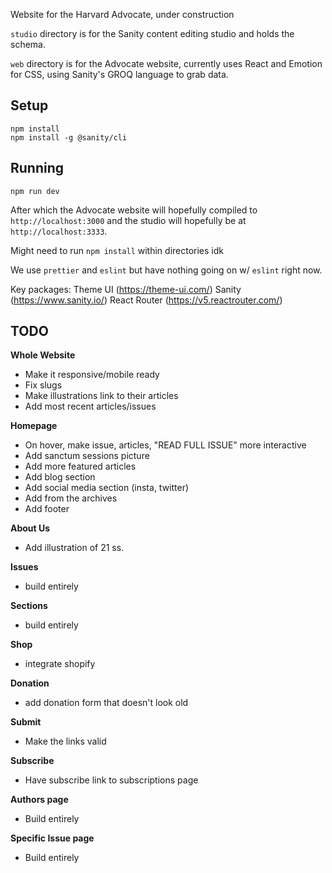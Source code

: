 Website for the Harvard Advocate, under construction

`studio` directory is for the Sanity content editing studio and holds the schema.

`web` directory is for the Advocate website, currently uses React and Emotion for CSS, using Sanity's GROQ language to grab data.

## Setup

```
npm install
npm install -g @sanity/cli
```

## Running
```
npm run dev
```

After which the Advocate website will hopefully compiled to `http://localhost:3000` and the studio will hopefully be at `http://localhost:3333`.

Might need to run `npm install` within directories idk

We use `prettier` and `eslint` but have nothing going on w/ `eslint` right now.

Key packages:
Theme UI (https://theme-ui.com/)
Sanity (https://www.sanity.io/)
React Router (https://v5.reactrouter.com/)


## TODO

**Whole Website**
- Make it responsive/mobile ready
- Fix slugs
- Make illustrations link to their articles
- Add most recent articles/issues

**Homepage**
- On hover, make issue, articles, "READ FULL ISSUE" more interactive
- Add sanctum sessions picture
- Add more featured articles
- Add blog section
- Add social media section (insta, twitter)
- Add from the archives
- Add footer


**About Us**
- Add illustration of 21 ss.

**Issues**
- build entirely

**Sections**
- build entirely

**Shop**
- integrate shopify

**Donation**
- add donation form that doesn't look old

**Submit**
- Make the links valid

**Subscribe**
- Have subscribe link to subscriptions page

**Authors page**
- Build entirely

**Specific Issue page**
- Build entirely
